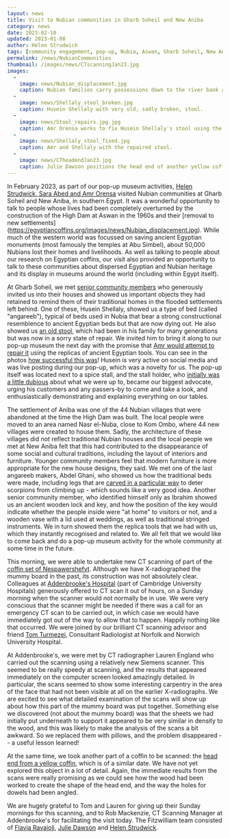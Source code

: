 ```yaml
---
layout: news
title: Visit to Nubian communities in Gharb Soheil and New Aniba
category: news
date: 2023-02-10
updated: 2023-01-08
author: Helen Strudwick
tags: [community engagement, pop-up, Nubia, Aswan, Gharb Soheil, New Aniba]
permalink: /news/NubianCommunities
thumbnail: /images/news/CTscanningJan23.jpg
images:
  -
    image: news/Nubian_displacement.jpg
    caption: Nubian families carry possessions down to the river bank as they leave their homes (image from https://raseef22.net/article/1074777-nubia-and-the-nubians-the-untold-story, accessed 31 October 2024).
  -
    image: news/Shellaly_stool_broken.jpg
    caption: Husein Shellaly with very old, sadly broken, stool.
  -
    image: news/Stool_repairs.jpg.jpg
    caption: Amr Orensa works to fix Husein Shellaly's stool using the replicas of ancient Egyptian tools from the pop-up museum.
  -
    image: news/Shellaly_stool_fixed.jpg
    caption: Amr and Shellaly with the repaired stool.
  -
    image: news/CTheadendJan23.jpg
    caption: Julie Dawson positions the head end of another yellow coffin (E.1.2004) for scanning.
---
```


In February 2023, as part of our pop-up museum activities, [Helen Strudwick, Sara Abed and Amr Orensa](https://egyptiancoffins.org/team/) visited 
Nubian communities at Gharb Soheil and New Aniba, in southern Egypt. It was a wonderful opportunity to talk to people whose lives had been completely
overturned by the construction of the High Dam at Aswan in the 1960s and their [removal to new settlements]
(https://egyptiancoffins.org/images/news/Nubian_displacement.jpg). While much of the western world was focussed 
on saving ancient Egyptian monuments (most famously the temples at Abu Simbel), about 50,000 Nubians lost their homes and livelihoods. As well as
talking to people about our research on Egyptian coffins, our visit also provided an opportunity to talk to these communities about dispersed 
Egyptian and Nubian heritage and its display in museums around the world (including within Egypt itself).  

At Gharb Soheil, we met [senior community members](https://egyptiancoffins.org/images/news/Community_elders.jpg) who generously invited us into their
houses and showed us important objects they had retained to remind them of their traditional homes
in the flooded settlements left behind. One of these, Husein Shellaly, showed us a type of bed (called "angareeb"), typical of beds used in Nubia that
bear a strong constructional resemblence to ancient Egyptian beds but that are now dying out. He also showed us 
[an old stool](https://egyptiancoffins.org/images/news/Shellaly_stool_broken.jpg), which had been in his family for many generations but was now in 
a sorry state of repair. We invited him to bring it along to our pop-up museum the next day with the promise that 
[Amr would attempt to repair it](https://egyptiancoffins.org/images/news/Stool_repairs.jpg) using the replicas of ancient Egyptian tools. You can see 
in the photos [how successful this was](https://egyptiancoffins.org/images/news/Shellaly_stool_fixed.jpg)! Husein is very active on social media and 
was live posting during our pop-up, which was a novelty for us. The pop-up itself was located next to a spice stall, and the stall holder, who 
[initially was a little dubious](https://egyptiancoffins.org/images/news/spice_man_investigates_pop-up.jpg) about what we were up to, became our 
biggest advocate, urging his customers and any passers-by to come and take a look, and enthusiastically demonstrating and explaining everything on 
our tables.

The settlement of Aniba was one of the 44 Nubian villages that were abandoned at the time the High Dam was built. The local people were moved to an 
area named Nasr el-Nuba, close to Kom Ombo, where 44 new villages were created to house them. Sadly, the architecture of these villages did not 
reflect traditional Nubian houses and the local people we met at New Aniba felt that this had contributed to the disappearance of some social and 
cultural traditions, including the layout of interiors and furniture. Younger community members feel that modern furniture is more appropriate for the 
new house designs, they said. We met one of the last angareeb makers, Abdel Ghani, who showed us how the traditional beds were made, including legs that are [carved in a particular way](https://egyptiancoffins.org/images/news/Angareeb_legs.jpg) to deter scorpions from climbing up - which sounds like a very good idea. Another senior community member, who identified himself only as Ibrahim showed us an ancient wooden lock and key, and how the position of the key would indicate whether the people inside were "at home" to visitors or not, and a wooden vase with a lid used at weddings, as well as traditional stringed instruments. We in turn showed them the replica tools that we had with us, which they instantly recognised and related to. We all felt that we would like to come back and do a pop-up museum activity for the whole community at some time in the future.

This morning, we were able to undertake new CT scanning of part of the [coffin set of Nespawershefyt](https://egyptiancoffins.org/coffins/nespawershefyt). Although we 
have X-radiographed the mummy board in the past, its construction was not absolutely clear. Colleagues at [Addenbrooke's Hospital](https://www.cuh.nhs.uk/) 
(part of Cambridge University Hospitals) generously offered to CT scan it out of hours, on a Sunday morning when the scanner would not normally be in use. 
We were very conscious that the scanner might be needed if there was a call for an emergency CT scan to be carried out, in which case we would have immediately got 
out of the way to allow that to happen. Happily nothing like that occurred. We were joined by our brilliant CT scanning advisor and friend 
[Tom Turmezei](https://egyptiancoffins.org/team/tom-turmezei), Consultant Radiologist at Norfolk and Norwich University Hospital. 

At Addenbrooke's, we were met by CT radiographer Lauren England who carried out the scanning using a relatively new Siemens scanner. This seemed to be really 
speedy at scanning, and the results that appeared immediately on the computer screen looked amazingly detailed. 
In particular, the scans seemed to show some interesting carpentry in the area of the face that had not been visible at all on the earlier
X-radiographs. We are excited to see what detailed examination of the scans will show up about how this part of the mummy board was put together. 
Something else we discovered (not about the mummy board)
was that the sheets we had initially put underneath to support it appeared to be very similar in density to the wood, and this was likely to
make the analysis of the scans a bit awkward. So we replaced them with pillows, and the problem disappeared -- a useful lesson learned!

At the same time, we took another part of a coffin to be scanned: the [head end from a yellow coffin](https://data.fitzmuseum.cam.ac.uk/id/object/98444), which is
of a similar date. We have not yet explored this object in a lot of detail. Again, the immediate results from the scans were really promising as we could see how 
the wood had been worked to create the shape of the head end, and the way the holes for dowels had been angled. 

We are hugely grateful to Tom and Lauren for giving up their Sunday mornings for this scanning, and to Rob Mackenzie, CT Scanning 
Manager at Addenbrooke's for facilitating the visit today. The Fitzwilliam team consisted of [Flavia Ravaioli](https://egyptiancoffins.org/team/flavia-ravaioli/), 
[Julie Dawson](https://egyptiancoffins.org/team/julie-dawson/) and 
[Helen Strudwick](https://egyptiancoffins.org/team/helen-strudwick/).
